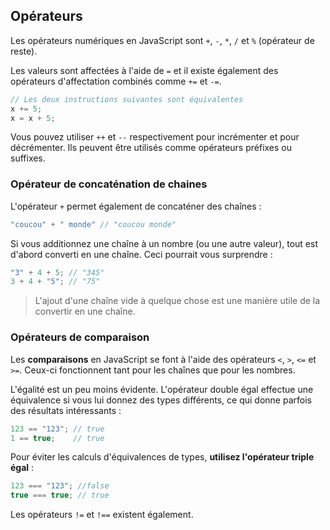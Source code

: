 ## Opérateurs

Les opérateurs numériques en JavaScript sont `+`, `-`, `*`, `/` et `%` (opérateur de reste).

Les valeurs sont affectées à l'aide de `=` et il existe également des opérateurs d'affectation combinés comme `+=` et `-=`. 

```js
// Les deux instructions suivantes sont équivalentes
x += 5;
x = x + 5;
```

Vous pouvez utiliser `++` et `--` respectivement pour incrémenter et pour décrémenter. Ils peuvent être utilisés comme opérateurs préfixes ou suffixes.

### Opérateur de concaténation de chaines

L'opérateur `+` permet également de concaténer des chaînes :

```js
"coucou" + " monde" // "coucou monde"
```

Si vous additionnez une chaîne à un nombre (ou une autre valeur),  tout est d'abord converti en une chaîne. Ceci pourrait vous surprendre :

```js
"3" + 4 + 5; // "345"
3 + 4 + "5"; // "75"
```

> L'ajout d'une chaîne vide à quelque chose est une manière utile de la convertir en une chaîne.

### Opérateurs de comparaison

Les **comparaisons** en JavaScript se font à l'aide des opérateurs `<`, `>`, `<=` et `>=`.  Ceux-ci fonctionnent tant pour les chaînes que pour les nombres.

L'égalité est un peu moins évidente. L'opérateur double égal effectue  une équivalence si vous lui donnez des types différents, ce qui donne  parfois des résultats intéressants :

```js
123 == "123"; // true
1 == true;    // true
```

Pour éviter les calculs d'équivalences de types, **utilisez l'opérateur triple égal** :

```js
123 === "123"; //false
true === true; // true
```

Les opérateurs `!=` et `!==` existent également.
